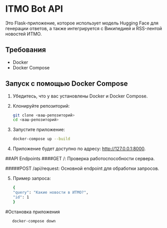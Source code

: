 # ITMO Bot API

Это Flask-приложение, которое использует модель Hugging Face для генерации ответов, а также интегрируется с Википедией и RSS-лентой новостей ИТМО.

## Требования

- Docker
- Docker Compose

## Запуск с помощью Docker Compose

1. Убедитесь, что у вас установлены Docker и Docker Compose.
2. Клонируйте репозиторий:

   ```bash
   git clone <ваш-репозиторий>
   cd <ваш-репозиторий>

3. Запустите приложение:

   ```bash
   docker-compose up --build
   
4. Приложение будет доступно по адресу: http://127.0.0.1:8000.

##API Endpoints
####GET /: Проверка работоспособности сервера.

#####POST /api/request: Основной endpoint для обработки запросов.

5. Пример запроса:
   ```bash
   {
   "query": "Какие новости в ИТМО?",
   "id": 1
   }

#Остановка приложения

```bash
   docker-compose down
